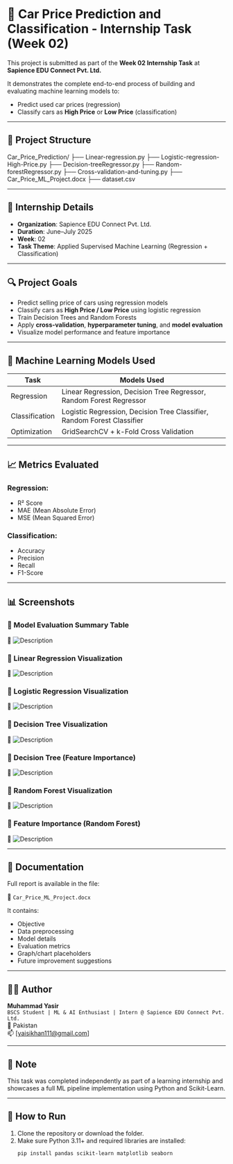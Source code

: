 # 🚗 Car Price Prediction and Classification - Internship Task (Week 02)

This project is submitted as part of the **Week 02 Internship Task** at **Sapience EDU Connect Pvt. Ltd.**

It demonstrates the complete end-to-end process of building and evaluating machine learning models to:
- Predict used car prices (regression)
- Classify cars as **High Price** or **Low Price** (classification)

---

## 📁 Project Structure

Car_Price_Prediction/
├── Linear-regression.py
├── Logistic-regression-High-Price.py
├── Decision-treeRegressor.py
├── Random-forestRegressor.py
├── Cross-validation-and-tuning.py
├── Car_Price_ML_Project.docx
├── dataset.csv


---

## 📌 Internship Details

- **Organization**: Sapience EDU Connect Pvt. Ltd.
- **Duration**: June–July 2025
- **Week**: 02
- **Task Theme**: Applied Supervised Machine Learning (Regression + Classification)

---

## 🔍 Project Goals

- Predict selling price of cars using regression models
- Classify cars as **High Price / Low Price** using logistic regression
- Train Decision Trees and Random Forests
- Apply **cross-validation**, **hyperparameter tuning**, and **model evaluation**
- Visualize model performance and feature importance

---

## 🧠 Machine Learning Models Used

| Task                | Models Used                            |
|---------------------|-----------------------------------------|
| Regression          | Linear Regression, Decision Tree Regressor, Random Forest Regressor |
| Classification      | Logistic Regression, Decision Tree Classifier, Random Forest Classifier |
| Optimization        | GridSearchCV + k-Fold Cross Validation |

---

## 📈 Metrics Evaluated

### Regression:
- R² Score
- MAE (Mean Absolute Error)
- MSE (Mean Squared Error)

### Classification:
- Accuracy
- Precision
- Recall
- F1-Score

---

## 📊 Screenshots

### 🔷 Model Evaluation Summary Table  
📌 ![Description](image_name.png)

### 🔷 Linear Regression Visualization  
📌 ![Description](image_name.png)

### 🔷 Logistic Regression Visualization  
📌 ![Description](image_name.png)



### 🔷 Decision Tree Visualization  
📌 ![Description](image_name.png)

### 🔷 Decision Tree (Feature Importance)  
📌 ![Description](image_name.png)


### 🔷 Random Forest Visualization  
📌 ![Description](image_name.png)


### 🔷 Feature Importance (Random Forest)  
📌 ![Description](image_name.png)


---

## 🧾 Documentation

Full report is available in the file:

📄 `Car_Price_ML_Project.docx`

It contains:
- Objective
- Data preprocessing
- Model details
- Evaluation metrics
- Graph/chart placeholders
- Future improvement suggestions

---

## 👨‍💻 Author

**Muhammad Yasir**  
`BSCS Student | ML & AI Enthusiast | Intern @ Sapience EDU Connect Pvt. Ltd.`  
📍 Pakistan  
📫 [yaisikhan111@gmail.com]

---

## 📢 Note

This task was completed independently as part of a learning internship and showcases a full ML pipeline implementation using Python and Scikit-Learn.

---

## 📌 How to Run

1. Clone the repository or download the folder.
2. Make sure Python 3.11+ and required libraries are installed:
   ```bash
   pip install pandas scikit-learn matplotlib seaborn
